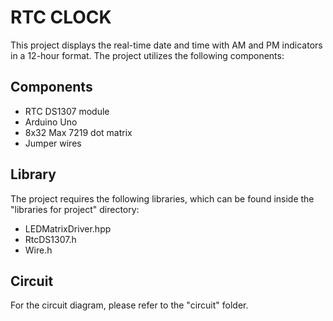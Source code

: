 # RTC CLOCK

This project displays the real-time date and time with AM and PM indicators in a 12-hour format. The project utilizes the following components:

## Components
- RTC DS1307 module
- Arduino Uno
- 8x32 Max 7219 dot matrix
- Jumper wires

## Library
The project requires the following libraries, which can be found inside the "libraries for project" directory:

- LEDMatrixDriver.hpp
- RtcDS1307.h
- Wire.h

## Circuit
For the circuit diagram, please refer to the "circuit" folder.
